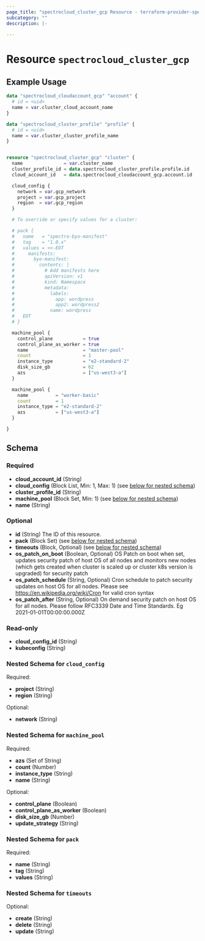 ```yaml
---
page_title: "spectrocloud_cluster_gcp Resource - terraform-provider-spectrocloud"
subcategory: ""
description: |-
  
---
```


# Resource `spectrocloud_cluster_gcp`



## Example Usage

```terraform
data "spectrocloud_cloudaccount_gcp" "account" {
  # id = <uid>
  name = var.cluster_cloud_account_name
}

data "spectrocloud_cluster_profile" "profile" {
  # id = <uid>
  name = var.cluster_cluster_profile_name
}


resource "spectrocloud_cluster_gcp" "cluster" {
  name               = var.cluster_name
  cluster_profile_id = data.spectrocloud_cluster_profile.profile.id
  cloud_account_id   = data.spectrocloud_cloudaccount_gcp.account.id

  cloud_config {
    network = var.gcp_network
    project = var.gcp_project
    region  = var.gcp_region
  }

  # To override or specify values for a cluster:

  # pack {
  #   name   = "spectro-byo-manifest"
  #   tag    = "1.0.x"
  #   values = <<-EOT
  #     manifests:
  #       byo-manifest:
  #         contents: |
  #           # Add manifests here
  #           apiVersion: v1
  #           kind: Namespace
  #           metadata:
  #             labels:
  #               app: wordpress
  #               app2: wordpress2
  #             name: wordpress
  #   EOT
  # }

  machine_pool {
    control_plane           = true
    control_plane_as_worker = true
    name                    = "master-pool"
    count                   = 1
    instance_type           = "e2-standard-2"
    disk_size_gb            = 62
    azs                     = ["us-west3-a"]
  }

  machine_pool {
    name          = "worker-basic"
    count         = 1
    instance_type = "e2-standard-2"
    azs           = ["us-west3-a"]
  }

}
```

## Schema

### Required

- **cloud_account_id** (String)
- **cloud_config** (Block List, Min: 1, Max: 1) (see [below for nested schema](#nestedblock--cloud_config))
- **cluster_profile_id** (String)
- **machine_pool** (Block Set, Min: 1) (see [below for nested schema](#nestedblock--machine_pool))
- **name** (String)

### Optional

- **id** (String) The ID of this resource.
- **pack** (Block Set) (see [below for nested schema](#nestedblock--pack))
- **timeouts** (Block, Optional) (see [below for nested schema](#nestedblock--timeouts))
- **os_patch_on_boot** (Boolean, Optional) OS Patch on boot when set, updates security patch of host OS 
of all nodes and monitors new nodes (which gets created when cluster is scaled up or cluster k8s version is upgraded) for security patch
- **os_patch_schedule** (String, Optional) Cron schedule to patch security updates on host OS for all nodes. Please see https://en.wikipedia.org/wiki/Cron for valid cron syntax
- **os_patch_after** (String, Optional) On demand security patch on host OS for all nodes. Please follow RFC3339 Date and Time Standards. Eg 2021-01-01T00:00:00.000Z

### Read-only

- **cloud_config_id** (String)
- **kubeconfig** (String)

<a id="nestedblock--cloud_config"></a>
### Nested Schema for `cloud_config`

Required:

- **project** (String)
- **region** (String)

Optional:

- **network** (String)


<a id="nestedblock--machine_pool"></a>
### Nested Schema for `machine_pool`

Required:

- **azs** (Set of String)
- **count** (Number)
- **instance_type** (String)
- **name** (String)

Optional:

- **control_plane** (Boolean)
- **control_plane_as_worker** (Boolean)
- **disk_size_gb** (Number)
- **update_strategy** (String)


<a id="nestedblock--pack"></a>
### Nested Schema for `pack`

Required:

- **name** (String)
- **tag** (String)
- **values** (String)


<a id="nestedblock--timeouts"></a>
### Nested Schema for `timeouts`

Optional:

- **create** (String)
- **delete** (String)
- **update** (String)


